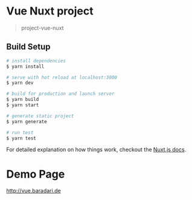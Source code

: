 # Vue Nuxt project

> project-vue-nuxt

## Build Setup

``` bash
# install dependencies
$ yarn install

# serve with hot reload at localhost:3000
$ yarn dev

# build for production and launch server
$ yarn build
$ yarn start

# generate static project
$ yarn generate

# run test
$ yarn test
```

For detailed explanation on how things work, checkout the [Nuxt.js docs](https://github.com/nuxt/nuxt.js).

# Demo Page
http://vue.baradari.de
